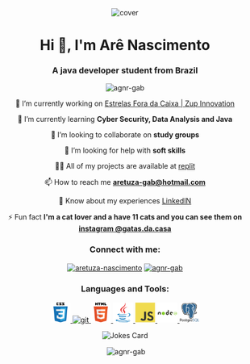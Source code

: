 <div align="center">
<img width="100%" height = "250px" src="https://images.pexels.com/photos/1089440/pexels-photo-1089440.jpeg?auto=compress&cs=tinysrgb&dpr=3&h=750&w=1260" alt="cover" />
</div>
<h1 align="center">Hi 👋, I'm Arê Nascimento</h1>
<h3 align="center">A java developer student from Brazil</h3>

<p align="center"> <img src="https://komarev.com/ghpvc/?username=agnr-gab&label=Profile%20views&color=0e75b6&style=flat" alt="agnr-gab" /> </p>

<div align="center">
  
 🔭 I’m currently working on [ Estrelas Fora da Caixa | Zup Innovation](https://www.zup.com.br/estrelas-fora-da-caixa)

 🌱 I’m currently learning **Cyber Security, Data Analysis and Java**

 👯 I’m looking to collaborate on **study groups**

 🤝 I’m looking for help with **soft skills**

 👨‍💻 All of my projects are available at [replit](https://replit.com/@agnrgab)

 📫 How to reach me **aretuza-gab@hotmail.com**

 📄 Know about my experiences [LinkedIN](https://www.linkedin.com/in/aretuza-nascimento/)

 ⚡ Fun fact **I'm a cat lover and a have 11 cats and you can see them on [instagram @gatas.da.casa](https://www.instagram.com/gatas.da.casa/)**
  
</div>

<h3 align="center">Connect with me:</h3>
<p align="center">
<a href="https://linkedin.com/in/aretuza-nascimento" target="blank"><img align="center" src="https://raw.githubusercontent.com/rahuldkjain/github-profile-readme-generator/master/src/images/icons/Social/linked-in-alt.svg" alt="aretuza-nascimento" height="30" width="40" /></a>
<a href="https://codesandbox.com/agnr-gab" target="blank"><img align="center" src="https://cdn.jsdelivr.net/npm/simple-icons@3.0.1/icons/codesandbox.svg" alt="agnr-gab" height="30" width="40" /></a>
</p>

<h3 align="center">Languages and Tools:</h3>
<p align="center"> <a href="https://www.w3schools.com/css/" target="_blank"> <img src="https://raw.githubusercontent.com/devicons/devicon/master/icons/css3/css3-original-wordmark.svg" alt="css3" width="40" height="40"/> </a> <a href="https://git-scm.com/" target="_blank"> <img src="https://www.vectorlogo.zone/logos/git-scm/git-scm-icon.svg" alt="git" width="40" height="40"/> </a> <a href="https://www.w3.org/html/" target="_blank"> <img src="https://raw.githubusercontent.com/devicons/devicon/master/icons/html5/html5-original-wordmark.svg" alt="html5" width="40" height="40"/> </a> <a href="https://www.java.com" target="_blank"> <img src="https://raw.githubusercontent.com/devicons/devicon/master/icons/java/java-original.svg" alt="java" width="40" height="40"/> </a> <a href="https://developer.mozilla.org/en-US/docs/Web/JavaScript" target="_blank"> <img src="https://raw.githubusercontent.com/devicons/devicon/master/icons/javascript/javascript-original.svg" alt="javascript" width="40" height="40"/> </a> <a href="https://nodejs.org" target="_blank"> <img src="https://raw.githubusercontent.com/devicons/devicon/master/icons/nodejs/nodejs-original-wordmark.svg" alt="nodejs" width="40" height="40"/> </a> <a href="https://www.postgresql.org" target="_blank"> <img src="https://raw.githubusercontent.com/devicons/devicon/master/icons/postgresql/postgresql-original-wordmark.svg" alt="postgresql" width="40" height="40"/> </a> </p>

<div align="center">
  
![Jokes Card](https://readme-jokes.vercel.app/api?theme=default)
  


<p>&nbsp;<img align="center" src="https://github-readme-stats.vercel.app/api?username=agnr-gab&show_icons=true&locale=en" alt="agnr-gab" /></p>
</div>

